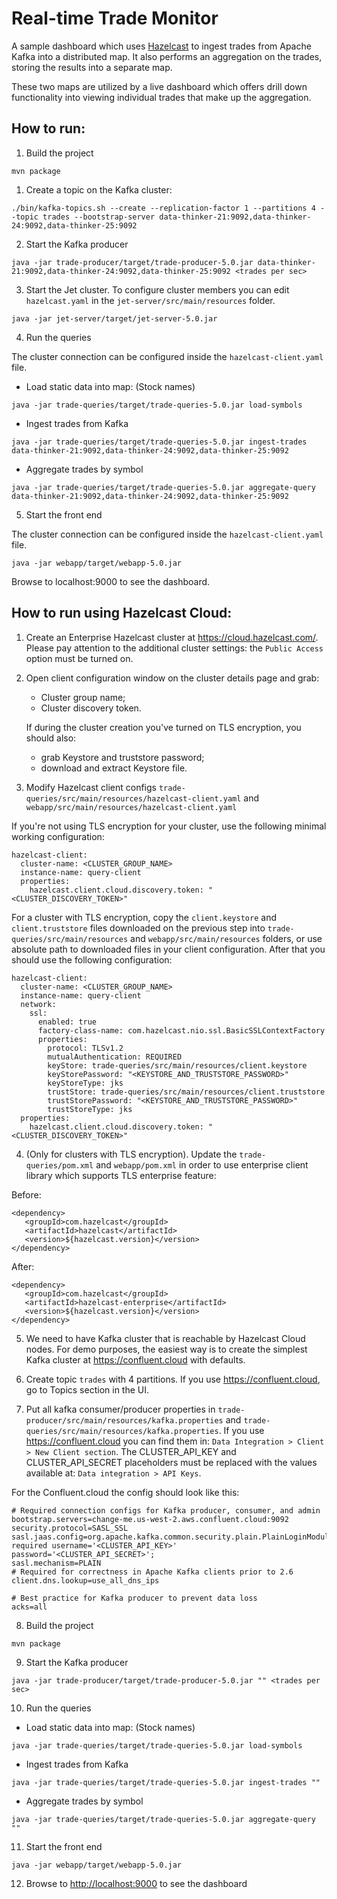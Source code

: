 # Real-time Trade Monitor

A sample dashboard which uses [Hazelcast](https://github.com/hazelcast/hazelcast)
to ingest trades from Apache Kafka into a distributed map. It also performs
an aggregation on the trades, storing the results into a separate map.

These two maps are utilized by a live dashboard which offers drill down
functionality into viewing individual trades that make up the aggregation.

## How to run:

1. Build the project

```
mvn package
```

1. Create a topic on the Kafka cluster:

```shell
./bin/kafka-topics.sh --create --replication-factor 1 --partitions 4 --topic trades --bootstrap-server data-thinker-21:9092,data-thinker-24:9092,data-thinker-25:9092
```

2. Start the Kafka producer

```
java -jar trade-producer/target/trade-producer-5.0.jar data-thinker-21:9092,data-thinker-24:9092,data-thinker-25:9092 <trades per sec>
```

3. Start the Jet cluster. To configure cluster members you can edit 
`hazelcast.yaml` in the `jet-server/src/main/resources` folder.

```
java -jar jet-server/target/jet-server-5.0.jar
```

4. Run the queries

The cluster connection can be configured inside the `hazelcast-client.yaml` file.

* Load static data into map: (Stock names)
```
java -jar trade-queries/target/trade-queries-5.0.jar load-symbols
```

* Ingest trades from Kafka

```
java -jar trade-queries/target/trade-queries-5.0.jar ingest-trades data-thinker-21:9092,data-thinker-24:9092,data-thinker-25:9092
```
* Aggregate trades by symbol
```
java -jar trade-queries/target/trade-queries-5.0.jar aggregate-query data-thinker-21:9092,data-thinker-24:9092,data-thinker-25:9092
```

5. Start the front end

The cluster connection can be configured inside the `hazelcast-client.yaml` file.

```
java -jar webapp/target/webapp-5.0.jar 
```

Browse to localhost:9000 to see the dashboard.

## How to run using Hazelcast Cloud:

1. Create an Enterprise Hazelcast cluster at https://cloud.hazelcast.com/. Please pay attention to the additional
   cluster settings: the `Public Access` option must be turned on.

2. Open client configuration window on the cluster details page and grab:
   - Cluster group name;
   - Cluster discovery token. 
   
   If during the cluster creation you've turned on TLS encryption, you should also:
     - grab Keystore and truststore password;
     - download and extract Keystore file.

3. Modify Hazelcast client configs `trade-queries/src/main/resources/hazelcast-client.yaml` and
   `webapp/src/main/resources/hazelcast-client.yaml` 

If you're not using TLS encryption for your cluster, use the following minimal working configuration:
```
hazelcast-client:
  cluster-name: <CLUSTER_GROUP_NAME>
  instance-name: query-client
  properties:
    hazelcast.client.cloud.discovery.token: "<CLUSTER_DISCOVERY_TOKEN>"
```

For a cluster with TLS encryption, copy the `client.keystore` and `client.truststore` files downloaded on the 
previous step into `trade-queries/src/main/resources` and `webapp/src/main/resources` folders, or use absolute path 
to downloaded files in your client configuration. After that you should use the following configuration:
```
hazelcast-client:
  cluster-name: <CLUSTER_GROUP_NAME>
  instance-name: query-client
  network:
    ssl:
      enabled: true
      factory-class-name: com.hazelcast.nio.ssl.BasicSSLContextFactory
      properties:
        protocol: TLSv1.2
        mutualAuthentication: REQUIRED
        keyStore: trade-queries/src/main/resources/client.keystore
        keyStorePassword: "<KEYSTORE_AND_TRUSTSTORE_PASSWORD>"
        keyStoreType: jks
        trustStore: trade-queries/src/main/resources/client.truststore
        trustStorePassword: "<KEYSTORE_AND_TRUSTSTORE_PASSWORD>"
        trustStoreType: jks
  properties:
    hazelcast.client.cloud.discovery.token: "<CLUSTER_DISCOVERY_TOKEN>"
```

4. (Only for clusters with TLS encryption). Update the `trade-queries/pom.xml` and `webapp/pom.xml` in order to use
   enterprise client library which supports TLS enterprise feature:

Before:
```
<dependency>
   <groupId>com.hazelcast</groupId>
   <artifactId>hazelcast</artifactId>
   <version>${hazelcast.version}</version>
</dependency>   
```

After:
```
<dependency>
   <groupId>com.hazelcast</groupId>
   <artifactId>hazelcast-enterprise</artifactId>
   <version>${hazelcast.version}</version>
</dependency>   
```

5. We need to have Kafka cluster that is reachable by Hazelcast Cloud nodes. For demo purposes, the easiest way is
   to create the simplest Kafka cluster at https://confluent.cloud with defaults.

6. Create topic `trades` with 4 partitions. If you use https://confluent.cloud, go to Topics section in the UI.

7. Put all kafka consumer/producer properties in `trade-producer/src/main/resources/kafka.properties` and
   `trade-queries/src/main/resources/kafka.properties`. If you use https://confluent.cloud you can find them in:
   `Data Integration > Client > New Client section`. The CLUSTER_API_KEY and CLUSTER_API_SECRET placeholders
   must be replaced with the values available at: `Data integration > API Keys`.

For the Confluent.cloud the config should look like this:
```
# Required connection configs for Kafka producer, consumer, and admin
bootstrap.servers=change-me.us-west-2.aws.confluent.cloud:9092
security.protocol=SASL_SSL
sasl.jaas.config=org.apache.kafka.common.security.plain.PlainLoginModule   required username='<CLUSTER_API_KEY>'   password='<CLUSTER_API_SECRET>';
sasl.mechanism=PLAIN
# Required for correctness in Apache Kafka clients prior to 2.6
client.dns.lookup=use_all_dns_ips

# Best practice for Kafka producer to prevent data loss
acks=all
```

8. Build the project

```
mvn package
```

9. Start the Kafka producer

```
java -jar trade-producer/target/trade-producer-5.0.jar "" <trades per sec>
```

10. Run the queries

* Load static data into map: (Stock names)
```
java -jar trade-queries/target/trade-queries-5.0.jar load-symbols
```

* Ingest trades from Kafka

```
java -jar trade-queries/target/trade-queries-5.0.jar ingest-trades ""
```
* Aggregate trades by symbol
```
java -jar trade-queries/target/trade-queries-5.0.jar aggregate-query ""
```

11. Start the front end

```
java -jar webapp/target/webapp-5.0.jar 
```

12. Browse to [http://localhost:9000](http://localhost:9000) to see the dashboard